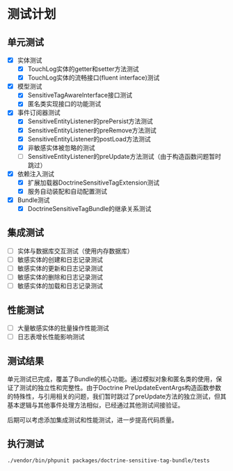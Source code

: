 # 测试计划

## 单元测试
- [x] 实体测试
  - [x] TouchLog实体的getter和setter方法测试
  - [x] TouchLog实体的流畅接口(fluent interface)测试
- [x] 模型测试
  - [x] SensitiveTagAwareInterface接口测试
  - [x] 匿名类实现接口的功能测试
- [x] 事件订阅器测试
  - [x] SensitiveEntityListener的prePersist方法测试
  - [x] SensitiveEntityListener的preRemove方法测试
  - [x] SensitiveEntityListener的postLoad方法测试
  - [x] 非敏感实体被忽略的测试
  - [ ] SensitiveEntityListener的preUpdate方法测试（由于构造函数问题暂时跳过）
- [x] 依赖注入测试
  - [x] 扩展加载器DoctrineSensitiveTagExtension测试
  - [x] 服务自动装配和自动配置测试
- [x] Bundle测试
  - [x] DoctrineSensitiveTagBundle的继承关系测试

## 集成测试
- [ ] 实体与数据库交互测试（使用内存数据库）
- [ ] 敏感实体的创建和日志记录测试
- [ ] 敏感实体的更新和日志记录测试
- [ ] 敏感实体的删除和日志记录测试
- [ ] 敏感实体的加载和日志记录测试

## 性能测试
- [ ] 大量敏感实体的批量操作性能测试
- [ ] 日志表增长性能影响测试

## 测试结果

单元测试已完成，覆盖了Bundle的核心功能。通过模拟对象和匿名类的使用，保证了测试的独立性和完整性。由于Doctrine PreUpdateEventArgs构造函数参数的特殊性，与引用相关的问题，我们暂时跳过了preUpdate方法的独立测试，但其基本逻辑与其他事件处理方法相似，已经通过其他测试间接验证。

后期可以考虑添加集成测试和性能测试，进一步提高代码质量。

## 执行测试

```bash
./vendor/bin/phpunit packages/doctrine-sensitive-tag-bundle/tests
```
